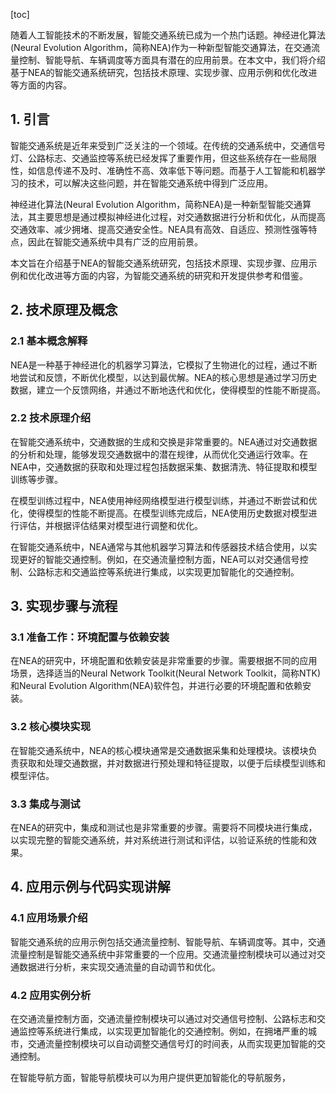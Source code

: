 
[toc]                    
                
                
随着人工智能技术的不断发展，智能交通系统已成为一个热门话题。神经进化算法(Neural Evolution Algorithm，简称NEA)作为一种新型智能交通算法，在交通流量控制、智能导航、车辆调度等方面具有潜在的应用前景。在本文中，我们将介绍基于NEA的智能交通系统研究，包括技术原理、实现步骤、应用示例和优化改进等方面的内容。

## 1. 引言

智能交通系统是近年来受到广泛关注的一个领域。在传统的交通系统中，交通信号灯、公路标志、交通监控等系统已经发挥了重要作用，但这些系统存在一些局限性，如信息传递不及时、准确性不高、效率低下等问题。而基于人工智能和机器学习的技术，可以解决这些问题，并在智能交通系统中得到广泛应用。

神经进化算法(Neural Evolution Algorithm，简称NEA)是一种新型智能交通算法，其主要思想是通过模拟神经进化过程，对交通数据进行分析和优化，从而提高交通效率、减少拥堵、提高交通安全性。NEA具有高效、自适应、预测性强等特点，因此在智能交通系统中具有广泛的应用前景。

本文旨在介绍基于NEA的智能交通系统研究，包括技术原理、实现步骤、应用示例和优化改进等方面的内容，为智能交通系统的研究和开发提供参考和借鉴。

## 2. 技术原理及概念

### 2.1 基本概念解释

NEA是一种基于神经进化的机器学习算法，它模拟了生物进化的过程，通过不断地尝试和反馈，不断优化模型，以达到最优解。NEA的核心思想是通过学习历史数据，建立一个反馈网络，并通过不断地迭代和优化，使得模型的性能不断提高。

### 2.2 技术原理介绍

在智能交通系统中，交通数据的生成和交换是非常重要的。NEA通过对交通数据的分析和处理，能够发现交通数据中的潜在规律，从而优化交通运行效率。在NEA中，交通数据的获取和处理过程包括数据采集、数据清洗、特征提取和模型训练等步骤。

在模型训练过程中，NEA使用神经网络模型进行模型训练，并通过不断尝试和优化，使得模型的性能不断提高。在模型训练完成后，NEA使用历史数据对模型进行评估，并根据评估结果对模型进行调整和优化。

在智能交通系统中，NEA通常与其他机器学习算法和传感器技术结合使用，以实现更好的智能交通控制。例如，在交通流量控制方面，NEA可以对交通信号控制、公路标志和交通监控等系统进行集成，以实现更加智能化的交通控制。

## 3. 实现步骤与流程

### 3.1 准备工作：环境配置与依赖安装

在NEA的研究中，环境配置和依赖安装是非常重要的步骤。需要根据不同的应用场景，选择适当的Neural Network Toolkit(Neural Network Toolkit，简称NTK)和Neural Evolution Algorithm(NEA)软件包，并进行必要的环境配置和依赖安装。

### 3.2 核心模块实现

在智能交通系统中，NEA的核心模块通常是交通数据采集和处理模块。该模块负责获取和处理交通数据，并对数据进行预处理和特征提取，以便于后续模型训练和模型评估。

### 3.3 集成与测试

在NEA的研究中，集成和测试也是非常重要的步骤。需要将不同模块进行集成，以实现完整的智能交通系统，并对系统进行测试和评估，以验证系统的性能和效果。

## 4. 应用示例与代码实现讲解

### 4.1 应用场景介绍

智能交通系统的应用示例包括交通流量控制、智能导航、车辆调度等。其中，交通流量控制是智能交通系统中非常重要的一个应用。交通流量控制模块可以通过对交通数据进行分析，来实现交通流量的自动调节和优化。

### 4.2 应用实例分析

在交通流量控制方面，交通流量控制模块可以通过对交通信号控制、公路标志和交通监控等系统进行集成，以实现更加智能化的交通控制。例如，在拥堵严重的城市，交通流量控制模块可以自动调整交通信号灯的时间表，从而实现更加智能的交通控制。

在智能导航方面，智能导航模块可以为用户提供更加智能化的导航服务，

